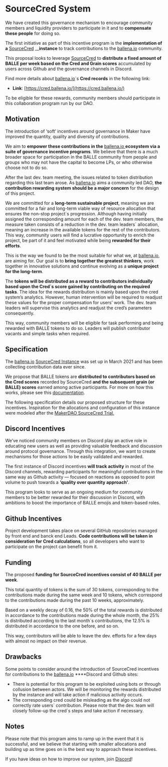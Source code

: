 # SourceCred System

We have created this governance mechanism to encourage community members and liquidity providers to participate in it and to **compensate these people** for doing so.

The first initiative as part of this incentive program is the **implementation of a** [SourceCred](https://sourcecred.io/docs/) __**instance** to track contributions to the [ballena.io](https://ballena.io/) community.

This proposal looks to leverage [SourceCred](https://sourcecred.io/docs/) to **distribute a fixed amount of BALLE per week based on the Cred and Grain scores** accumulated by users across Github and the governance channels in Discord.

Find more details about [ballena.io](https://ballena.io/)´s **Cred records** in the following link:

* **Link**: [https://cred.ballena.io/](https://cred.ballena.io/)

To be eligible for these rewards, community members should participate in this collaboration program run by our DAO.

## Motivation <a id="c099"></a>

The introduction of ‘soft’ incentives around governance in Maker have improved the quantity, quality and diversity of contributions.

We aim to **empower these contributions in the** [ballena.io ](https://ballena.io/)**ecosystem via a suite of governance incentive programs**. We believe that there is a much broader space for participation in the BALLE community from people and groups who may not have the capital to become LPs, or who otherwise choose not to do so.

After the last dev. team meeting, the issues related to token distribution regarding this last team arose. As [ballena.io](https://ballena.io/) aims a community led DAO, **the contribution rewarding system should be a major concern** for the design of this project.

We are committed for a **long-term sustainable project**, meaning we are committed for a fair and long-term viable way of resource allocation that ensures the non-stop project´s progression. Although having initially assigned the corresponding amount for each of the dev. team members, the measure taken consists of a reduction in the dev. team leaders´ allocation, meaning an increase in the available tokens for the rest of the contributors. This way, community users will find a lucrative opportunity to enrich the project, be part of it and feel motivated while being **rewarded for their efforts**.

This is the way we found to be the most suitable for what we, at [ballena.io](https://ballena.io/), are aiming for. Our goal is to **bring together the greatest thinkers**, work together in innovative solutions and continue evolving as a **unique project for the long-term**.

The **tokens will be distributed as a reward to contributors individually based upon the Cred´s score gained by contributing on the required tasks**. The idea for the rewards distribution is mainly based upon the cred system’s analytics. However, human intervention will be required to readjust these values for the proper compensation for users’ work. The dev. team leaders will supervise this analytics and readjust the cred’s parameters consequently.

This way, community members will be eligible for task performing and being rewarded with BALLE tokens to do so. Leaders will publish contributor vacants and simple tasks when required. 

## Specification <a id="11ad"></a>

The [ballena.io](https://ballena.io/) [SourceCred Instance](https://cred.ballena.io/#/) was set up in March 2021 and has been collecting contribution data ever since.

We propose that BALLE tokens are **distributed to contributors based on the Cred scores** recorded by SourceCred **and the subsequent grain \(or BALLE\) scores** earned among active participants. For more on how this works, please see this [documentation](https://sourcecred.io/docs/beta/grain/).

The following specification details our proposed structure for these incentives. Inspiration for the allocations and configuration of this instance were modeled after the [MakerDAO SourceCred Trial.](https://www.reddit.com/r/MakerDAO/comments/luww3z/sourcecred_maker_dao/)

## Discord Incentives <a id="63e8"></a>

We’ve noticed community members on Discord play an active role in educating new users as well as providing valuable feedback and discussion around protocol governance. Through this integration, we want to create mechanisms for those actions to be easily validated and rewarded.

The first instance of Discord incentives **will track activity** in most of the Discord channels, rewarding participants for meaningful contributions in the same way as Github activity — focused on reactions as opposed to post volume to push towards a **‘quality over quantity approach’**.

This program looks to serve as an ongoing medium for community members to be better rewarded for their discussion in Discord, with ambitions to boost the importance of BALLE emojis and token-based roles.

## Github Incentives <a id="0743"></a>

Project development takes place on several GitHub repositories managed by front end and banck end Leads. **Code contributions will be taken in consideration for Cred calculations**, so all developers who want to participate on the project can benefit from it.

## Funding <a id="b2bc"></a>

The proposed **funding for SourceCred incentives consist of 40 BALLE per week**.

This total quantity of tokens is the sum of 30 tokens, corresponding to the contributions made during the same week and 10 tokens, which correspond to the contributions made during the past 10 weeks, approximately.

Based on a weekly decay of 0.16, the 50% of the total rewards is distributed in accordance to the contributions made during the whole month, the 25% is distributed according to the last month´s contributions, the 12.5% is distributed in accordance to the one before, and so on.

This way, contributors will be able to leave the dev. efforts for a few days with almost no impact on their revenue.

## Drawbacks <a id="4839"></a>

Some points to consider around the introduction of SourceCred incentives for contributions to the [ballena.io](https://ballena.io/) ****Discord and Github sites:

* There is potential for this program to be exploited using bots or through collusion between actors. We will be monitoring the rewards distributed by the instance and will take action if malicious activity occurs.
* The corresponding cred could be misleading as the algo could not correctly rate users´ contribution. Please note that the dev. team will closely follow-up the cred´s steps and take action if necessary.

## Notes <a id="2169"></a>

Please note that this program aims to ramp up in the event that it is successful, and we believe that starting with smaller allocations and building up as time goes on is the best way to approach these incentives.

If you have ideas on how to improve our system, join [Discord](https://discord.gg/PuypCMpE)!





